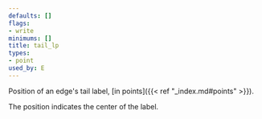 ```yaml
---
defaults: []
flags:
- write
minimums: []
title: tail_lp
types:
- point
used_by: E
---
```

Position of an edge's tail label, [in points]({{< ref "_index.md#points" >}}).

The position indicates the center of the label.
